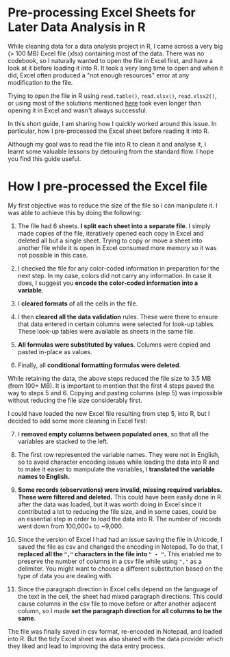 # Pre-processing Excel Sheets for Later Data Analysis in R #

While cleaning data for a data analysis project in R, I came across a very big (> 100 MB) Excel file (xlsx) containing most of the data. There was no codebook, so I naturally wanted to open the file in Excel first, and have a look at it before loading it into R. It took a very long time to open and when it did, Excel often produced a "not enough resources" error at any modification to the file.

Trying to open the file in R using `read.table()`, `read.xlsx()`, `read.xlsx2()`, or using most of the solutions mentioned [here](http://www.r-bloggers.com/read-excel-files-from-r/) took even longer than opening it in Excel and wasn't always successful. 

In this short guide, I am sharing how I quickly worked around this issue. In particular, how I pre-processed the Excel sheet before reading it into R.

Although my goal was to read the file into R to clean it and analyse it, I learnt some valuable lessons by detouring from the standard flow. I hope you find this guide useful.

# How I pre-processed the Excel file #

My first objective was to reduce the size of the file so I can manipulate it. I was able to achieve this by doing the following:

1. The file had 6 sheets. **I split each sheet into a separate file**. I simply made copies of the file, iteratively opened each copy in Excel and deleted all but a single sheet. Trying to copy or move a sheet into another file while it is open in Excel consumed more memory so it was not possible in this case. 

2. I checked the file for any color-coded information in preparation for the next step. In my case, colors did not carry any information. In case it does, I suggest you **encode the color-coded information into a variable**.  

3. I **cleared formats** of all the cells in the file.

4. I then **cleared all the data validation** rules. These were there to ensure that data entered in certain columns were selected for look-up tables. These look-up tables were available as sheets in the same file. 

5. **All formulas were substituted by values**. Columns were copied and pasted in-place as values.

6. Finally, all **conditional formatting formulas were deleted**.

While retaining the data, the above steps reduced the file size to 3.5 MB (from 100+ MB). It is important to mention that the first 4 steps paved the way to steps 5 and 6. Copying and pasting columns (step 5) was impossible without reducing the file size considerably first. 

I could have loaded the new Excel file resulting from step 5, into R, but I decided to add some more cleaning in Excel first:
   
7. I **removed empty columns between populated ones**, so that all the variables are stacked to the left.

8. The first row represented the variable names. They were not in English, so to avoid character encoding issues while loading the data into R and to make it easier to manipulate the variables, I **translated the variable names to English.**

9. **Some records (observations) were invalid, missing required variables. These were filtered and deleted.** This could have been easily done in R after the data was loaded, but it was worth doing in Excel since it contributed a lot to reducing the file size, and in some cases, could be an essential step in order to load the data into R. The number of records went down from 100,000+ to ~9,000. 

10. Since the version of Excel I had had an issue saving the file in Unicode, I saved the file as csv and changed the encoding in Notepad. To do that, I **replaced all the `","` characters in the file into `" - "`.** This enabled me to preserve the number of columns in a csv file while using `","` as a delimiter. You might want to choose a different substitution based on the type of data you are dealing with.
 
11. Since the paragraph direction in Excel cells depend on the language of the text in the cell, the sheet had mixed paragraph directions. This could cause columns in the csv file to move before or after another adjacent column, so I made **set the paragraph direction for all columns to be the same**.

The file was finally saved in csv format, re-encoded in Notepad, and loaded into R. But the tidy Excel sheet was also shared with the data provider which they liked and lead to improving the data entry process.
